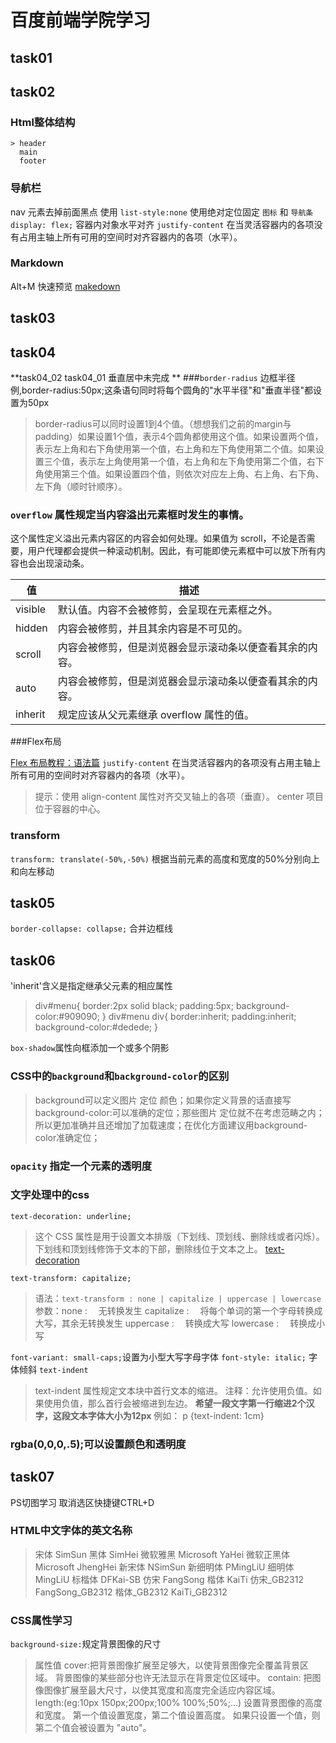 # 百度前端学院学习

## task01



## task02
### Html整体结构
	> header
      main
      footer

### 导航栏	
   nav 元素去掉前面黑点 使用 `list-style:none`
   使用绝对定位固定 `图标` 和 `导航条`
     `display: flex;`  容器内对象水平对齐
   	 `justify-content` 在当灵活容器内的各项没有占用主轴上所有可用的空间时对齐容器内的各项（水平）。

### Markdown
 Alt+M 快速预览
 [makedown](http://baike.baidu.com/link?url=sOi_N0N5fhYV1nk5qfYG40-I7B3c-unI0pYQD4YemhC6UFB8yfm8pF79ywODdm7xKKQamkJi63AlKDula4bd9K)

## task03

## task04
**task04_02 task04_01 垂直居中未完成 **
###`border-radius` 边框半径
例,border-radius:50px;这条语句同时将每个圆角的"水平半径"和"垂直半径"都设置为50px
>  border-radius可以同时设置1到4个值。（想想我们之前的margin与padding）如果设置1个值，表示4个圆角都使用这个值。如果设置两个值，表示左上角和右下角使用第一个值，右上角和左下角使用第二个值。如果设置三个值，表示左上角使用第一个值，右上角和左下角使用第二个值，右下角使用第三个值。如果设置四个值，则依次对应左上角、右上角、右下角、左下角（顺时针顺序）。
### `overflow` 属性规定当内容溢出元素框时发生的事情。
这个属性定义溢出元素内容区的内容会如何处理。如果值为 scroll，不论是否需要，用户代理都会提供一种滚动机制。因此，有可能即使元素框中可以放下所有内容也会出现滚动条。

值		  | 描述 
----------|------------------------------------------------------------
visible   | 默认值。内容不会被修剪，会呈现在元素框之外。
hidden    | 内容会被修剪，并且其余内容是不可见的。   
scroll    | 内容会被修剪，但是浏览器会显示滚动条以便查看其余的内容。   
auto	  | 内容会被修剪，但是浏览器会显示滚动条以便查看其余的内容。
inherit	  | 规定应该从父元素继承 overflow 属性的值。

###Flex布局

[Flex 布局教程：语法篇](http://www.ruanyifeng.com/blog/2015/07/flex-grammar.html)
`justify-content` 在当灵活容器内的各项没有占用主轴上所有可用的空间时对齐容器内的各项（水平）。
> 提示：使用 align-content 属性对齐交叉轴上的各项（垂直）。
  center	项目位于容器的中心。

### transform 
`transform: translate(-50%,-50%)`
根据当前元素的高度和宽度的50%分别向上和向左移动


## task05
`border-collapse: collapse;`  合并边框线

## task06
'inherit'含义是指定继承父元素的相应属性
> div#menu{
  border:2px solid black;
  padding:5px;
  background-color:#909090;
}
div#menu div{
  border:inherit;
  padding:inherit;
  background-color:#dedede;
}

`box-shadow`属性向框添加一个或多个阴影

### CSS中的`background`和`background-color`的区别
> background可以定义图片 定位 颜色；如果你定义背景的话直接写background-color:可以准确的定位；那些图片 定位就不在考虑范畴之内；所以更加准确并且还增加了加载速度；在优化方面建议用background-color准确定位；

### `opacity` 指定一个元素的透明度

### 文字处理中的css
`text-decoration: underline;`
> 这个 CSS 属性是用于设置文本排版（下划线、顶划线、删除线或者闪烁）。下划线和顶划线修饰于文本的下部，删除线位于文本之上。
[text-decoration](https://developer.mozilla.org/zh-CN/docs/Web/CSS/text-decoration)

`text-transform: capitalize;`
> 语法：`text-transform : none | capitalize | uppercase | lowercase`
参数：none : 　无转换发生 
	  capitalize : 　将每个单词的第一个字母转换成大写，其余无转换发生 
	  uppercase : 　转换成大写 
	  lowercase : 　转换成小写

`font-variant: small-caps;`设置为小型大写字母字体
`font-style: italic;` 字体倾斜
`text-indent`
> text-indent 属性规定文本块中首行文本的缩进。
注释：允许使用负值。如果使用负值，那么首行会被缩进到左边。
**希望一段文字第一行缩进2个汉字，这段文本字体大小为12px**
例如：
p {text-indent: 1cm}
### rgba(0,0,0,.5);可以设置颜色和透明度

## task07
PS切图学习 
取消选区快捷键CTRL+D

### HTML中文字体的英文名称
> 宋体	SimSun
黑体	SimHei
微软雅黑	Microsoft YaHei
微软正黑体	Microsoft JhengHei
新宋体	NSimSun
新细明体	PMingLiU
细明体	MingLiU
标楷体	DFKai-SB
仿宋	FangSong
楷体	KaiTi
仿宋_GB2312	FangSong_GB2312
楷体_GB2312	KaiTi_GB2312

### CSS属性学习
`background-size:`规定背景图像的尺寸
> 属性值
 cover:把背景图像扩展至足够大，以使背景图像完全覆盖背景区域。
 背景图像的某些部分也许无法显示在背景定位区域中。
 contain: 把图像图像扩展至最大尺寸，以使其宽度和高度完全适应内容区域。	
 length:(eg:10px 150px;200px;100% 100%;50%;...)
 设置背景图像的高度和宽度。
第一个值设置宽度，第二个值设置高度。
如果只设置一个值，则第二个值会被设置为 "auto"。